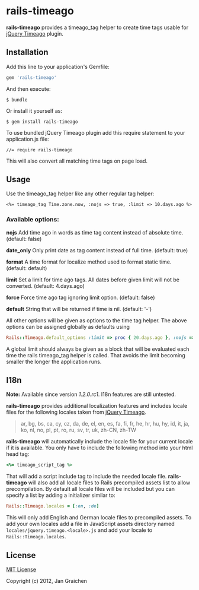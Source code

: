 # rails-timeago

**rails-timeago** provides a timeago_tag helper to create time tags usable for
[jQuery Timeago](https://github.com/rmm5t/jquery-timeago) plugin.

## Installation

Add this line to your application's Gemfile:

```ruby
gem 'rails-timeago'
```

And then execute:

    $ bundle

Or install it yourself as:

    $ gem install rails-timeago

To use bundled jQuery Timeago plugin add this require statement to your application.js file:

    //= require rails-timeago

This will also convert all matching time tags on page load.

## Usage

Use the timeago_tag helper like any other regular tag helper:

```erb
<%= timeago_tag Time.zone.now, :nojs => true, :limit => 10.days.ago %>
```


### Available options:

**nojs**
Add time ago in words as time tag content instead of absolute time.
(default: false)

**date_only**
Only print date as tag content instead of full time.
(default: true)

**format**
A time format for localize method used to format static time.
(default: default)

**limit**
Set a limit for time ago tags. All dates before given limit will not be converted.
(default: 4.days.ago)

**force**
Force time ago tag ignoring limit option.
(default: false)

**default**
String that will be returned if time is nil.
(default: '-')


All other options will be given as options to the time tag helper.
The above options can be assigned globally as defaults using

```ruby
Rails::Timeago.default_options :limit => proc { 20.days.ago }, :nojs => true
```

A global limit should always be given as a block that will be evaluated each time
the rails timeago_tag helper is called. That avoids the limit becoming smaller the
longer the application runs.

## I18n

**Note:** Available since version *1.2.0.rc1*. I18n features are still untested.

**rails-timeago** provides additional localization features and includes locale
files for the following locales taken from [jQuery Timeago](https://github.com/rmm5t/jquery-timeago).

> ar, bg, bs, ca, cy, cz, da, de, el, en, es, fa, fi, fr,
> he, hr, hu, hy, id, it, ja, ko, nl, no, pl, pt, ro, ru,
> sv, tr, uk, zh-CN, zh-TW

**rails-timeago** will automatically include the locale file for your current
locale if it is available. You only have to include the following method into
your html head tag:

```ruby
<%= timeago_script_tag %>
```

That will add a script include tag to include the needed locale file.
**rails-timeago** will also add all locale files to Rails precompiled assets
list to allow precompilation. By default all locale files will be included but
you can specify a list by adding a initializer similar to:

```ruby
Rails::Timeago.locales = [:en, :de]
```

This will only add English and German locale files to precompiled assets.
To add your own locales add a file in JavaScript assets directory named
`locales/jquery.timeago.<locale>.js` and add your locale to `Rails::Timeago.locales`.

## License

[MIT License](http://www.opensource.org/licenses/mit-license.php)

Copyright (c) 2012, Jan Graichen
